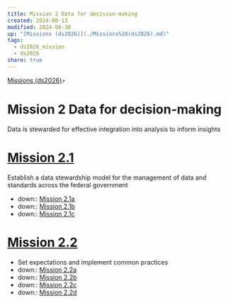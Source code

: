 ```yaml
---
title: Mission 2 Data for decision-making
created: 2024-08-13
modified: 2024-08-30
up: "[Missions (ds2026)](./Missions%20(ds2026).md)"
tags:
  - ds2026_mission
  - ds2026
share: true
---
```

[Missions (ds2026)](./Missions%20(ds2026).md)⤴️
# Mission 2 Data for decision-making
Data is stewarded for effective integration into analysis to inform insights
# [Mission 2.1](Mission%202.1.md)
Establish a data stewardship model for the management of data and standards across the federal government
- down:: [Mission 2.1a](Mission%202.1a.md)
- down:: [Mission 2.1b](Mission%202.1b.md)
- down:: [Mission 2.1c](Mission%202.1c.md)

# [Mission 2.2](Mission%202.2.md)
- Set expectations and implement common practices
- down:: [Mission 2.2a](Mission%202.2a.md)
- down:: [Mission 2.2b](Mission%202.2b.md)
- down:: [Mission 2.2c](Mission%202.2c.md)
- down:: [Mission 2.2d](Mission%202.2d.md)


